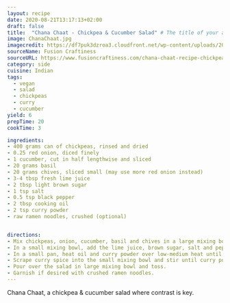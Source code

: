 ```yaml
---
layout: recipe
date: 2020-08-21T13:17:13+02:00
draft: false
title:  "Chana Chaat - Chickpea & Cucumber Salad" # The title of your awesome recipe
image: ChanaChaat.jpg
imagecredit: https://df7puk3dzroa3.cloudfront.net/wp-content/uploads/2018/04/ChanaChaat1.jpg
sourceName: Fusion Craftiness
sourceURL: https://www.fusioncraftiness.com/chana-chaat-recipe-chickpea-cucumber-salad/
category: side
cuisine: Indian
tags: 
  - vegan
  - salad
  - chickpeas
  - curry
  - cucumber
yield: 6
prepTime: 20
cookTime: 3

ingredients:
- 400 grams can of chickpeas, rinsed and dried
- 0.25 red onion, diced finely
- 1 cucumber, cut in half lengthwise and sliced
- 20 grams basil
- 20 grams chives, sliced small (may use more red onion instead)
- 3-4 tbsp fresh lime juice
- 2 tbsp light brown sugar
- 1 tsp salt
- 0.5 tsp black pepper
- 2 tbsp cooking oil
- 2 tsp curry powder
- raw ramen noodles, crushed (optional)


directions:
- Mix chickpeas, onion, cucumber, basil and chives in a large mixing bowl.
- In a small mixing bowl, add the lime juice, brown sugar, salt and pepper.
- In a small pan, heat oil and curry powder over low-medium heat until the spices have warmed or 'bloomed' but do not cook long or it will burn.
- Scrape curry spice into the small mixing bowl and stir until curry powder has dissolved.
- Pour over the salad in large mixing bowl and toss.
- Garnish if desired with crushed ramen noodles.
---
```

Chana Chaat, a chickpea & cucumber salad where contrast is key.
